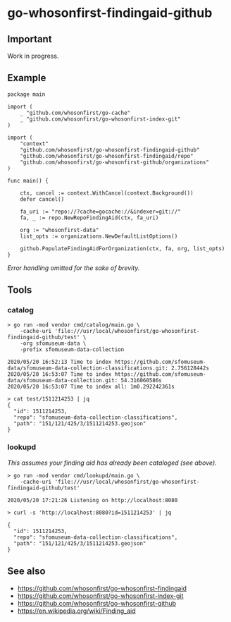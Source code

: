 # go-whosonfirst-findingaid-github

## Important

Work in progress.

## Example

```
package main

import (
	_ "github.com/whosonfirst/go-cache"
	_ "github.com/whosonfirst/go-whosonfirst-index-git"
)

import (
	"context"
	"github.com/whosonfirst/go-whosonfirst-findingaid-github"
	"github.com/whosonfirst/go-whosonfirst-findingaid/repo"
	"github.com/whosonfirst/go-whosonfirst-github/organizations"
)

func main() {

	ctx, cancel := context.WithCancel(context.Background())
	defer cancel()

	fa_uri := "repo://?cache=gocache://&indexer=git://"
	fa, _ := repo.NewRepoFindingAid(ctx, fa_uri)

	org := "whosonfirst-data"
	list_opts := organizations.NewDefaultListOptions()

	github.PopulateFindingAidForOrganization(ctx, fa, org, list_opts)
}
```

_Error handling omitted for the sake of brevity._

## Tools

### catalog

```
> go run -mod vendor cmd/catalog/main.go \
	-cache-uri 'file:///usr/local/whosonfirst/go-whosonfirst-findingaid-github/test' \
	-org sfomuseum-data \
	-prefix sfomuseum-data-collection
	
2020/05/20 16:52:13 Time to index https://github.com/sfomuseum-data/sfomuseum-data-collection-classifications.git: 2.756128442s
2020/05/20 16:53:07 Time to index https://github.com/sfomuseum-data/sfomuseum-data-collection.git: 54.316060586s
2020/05/20 16:53:07 Time to index all: 1m0.292242361s

> cat test/1511214253 | jq
{
  "id": 1511214253,
  "repo": "sfomuseum-data-collection-classifications",
  "path": "151/121/425/3/1511214253.geojson"
}
```

### lookupd

_This assumes your finding aid has already been cataloged (see above)._

```
> go run -mod vendor cmd/lookupd/main.go \
	-cache-uri 'file:///usr/local/whosonfirst/go-whosonfirst-findingaid-github/test'
	
2020/05/20 17:21:26 Listening on http://localhost:8080

> curl -s 'http://localhost:8080?id=1511214253' | jq

{
  "id": 1511214253,
  "repo": "sfomuseum-data-collection-classifications",
  "path": "151/121/425/3/1511214253.geojson"
}
```

## See also

* https://github.com/whosonfirst/go-whosonfirst-findingaid
* https://github.com/whosonfirst/go-whosonfirst-index-git
* https://github.com/whosonfirst/go-whosonfirst-github
* https://en.wikipedia.org/wiki/Finding_aid